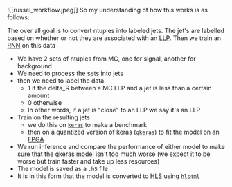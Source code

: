 ![[russel_workflow.jpeg]]
So my understanding of how this works is as follows:

The over all goal is to convert ntuples into labeled jets. The jet's are labelled based on whether or not they are associated with an [LLP](LLPs.md). Then we train an [RNN](RNNs.md) on this data 

* We have 2 sets of ntuples from MC, one for signal, another for background
* We need to process the sets into jets
* then we need to label the data
	* 1 if the delta_R between a MC LLP and a jet is less than a certain amount
	* 0 otherwise
	* In other words, if a jet is "close" to an LLP we say it's an LLP
* Train on the resulting jets
	* we do this on [`keras`](keras.md) to make a benchmark
	* then on a quantized version of keras ([`qkeras`](qkeras.md)) to fit the model on an [FPGA](FPGAs.md)
* We run inference and compare the performance of either model to make sure that the qkeras model isn't too much worse (we expect it to be worse but train faster and take up less resources)
* The model is saved as a `.h5` file
* It is in this form that the model is converted to [HLS](HLS.md) using [`hls4ml`](hls4ml.md)